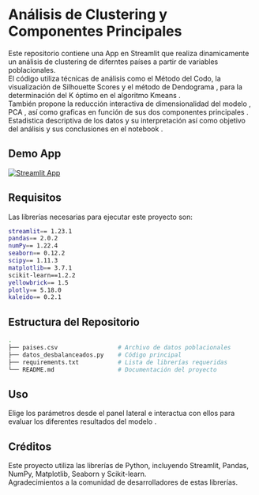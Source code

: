 # Análisis de Clustering y Componentes Principales
Este repositorio contiene una App en Streamlit que realiza dinamicamente un análisis de clustering de diferntes países a partir de variables poblacionales.<br />
El código utiliza técnicas de análisis como el Método del Codo, la visualización de Silhouette Scores y el método de Dendograma , para la determinación del K óptimo  en el algoritmo Kmeans .<br />
También propone la reducción interactiva de dimensionalidad del modelo , PCA , así como graficas en función de sus dos componentes principales . <br />
Estadistica descriptiva de los datos y su interpretación así como objetivo del análisis y sus conclusiones en el notebook .

## Demo App

[![Streamlit App](https://static.streamlit.io/badges/streamlit_badge_black_white.svg)](https://abeldata-clustering.streamlit.app/)

## Requisitos
Las librerías necesarias para ejecutar este proyecto son:

```bash
streamlit== 1.23.1
pandas== 2.0.2
numPy== 1.22.4
seaborn== 0.12.2
scipy== 1.11.3
matplotlib== 3.7.1
scikit-learn==1.2.2
yellowbrick== 1.5
plotly== 5.18.0
kaleido== 0.2.1
```
## Estructura del Repositorio
```bash
.
├── paises.csv                 # Archivo de datos poblacionales
├── datos_desbalanceados.py    # Código principal
├── requirements.txt           # Lista de librerías requeridas
└── README.md                  # Documentación del proyecto
```
## Uso
Elige los parámetros desde el panel lateral e interactua con ellos para evaluar los diferentes resultados del modelo .

## Créditos
Este proyecto utiliza las librerías de Python, incluyendo Streamlit, Pandas, NumPy, Matplotlib, Seaborn y Scikit-learn. <br /> Agradecimientos a la comunidad de desarrolladores de estas librerías.

